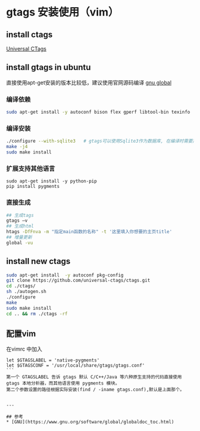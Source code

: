 # gtags 安装使用（vim）

## install ctags
[ Universal CTags ](https://github.com/universal-ctags/ctags/blob/master/docs/autotools.rst)

## install gtags in ubuntu

直接使用apt-get安装的版本比较低，建议使用官网源码编译
[gnu global](https://www.gnu.org/software/global/download.html)


### 编译依赖
```bash
sudo apt-get install -y autoconf bison flex gperf libtool-bin texinfo
```

### 编译安装
```bash
./configure --with-sqlite3   # gtags可以使用Sqlite3作为数据库, 在编译时需要加这个参数
make -j4
sudo make install
```

### 扩展支持其他语言
```
sudo apt-get install -y python-pip
pip install pygments
```

### 直接生成
```bash
## 生成tags
gtags –v
## 生成html
htags -DfFnva -m "指定main函数的名称" -t '这里填入你想要的主页title'
## 增量更新
global -vu
```

## install new ctags

```bash
sudo apt-get install  -y autoconf pkg-config
git clone https://github.com/universal-ctags/ctags.git
cd ./ctags/
sh ./autogen.sh
./configure
make
sudo make install
cd .. && rm ./ctags -rf
```


## 配置vim

在vimrc 中加入
````vimrc
let $GTAGSLABEL = 'native-pygments'
let $GTAGSCONF = '/usr/local/share/gtags/gtags.conf'
```
第一个 GTAGSLABEL 告诉 gtags 默认 C/C++/Java 等六种原生支持的代码直接使用 gtags 本地分析器，而其他语言使用 pygments 模块。
第二个参数设置的路径根据实际安装(find / -iname gtags.conf),默认是上面那个。


---

## 参考
* [GNU](https://www.gnu.org/software/global/globaldoc_toc.html)

